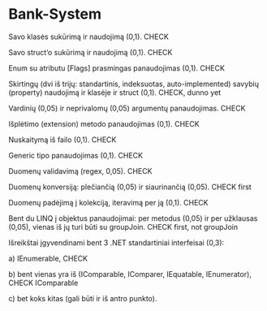 # Bank-System
<p>Savo klasės sukūrimą ir naudojimą (0,1). CHECK </p>
<p>Savo struct’o sukūrimą ir naudojimą (0,1). CHECK </p>
<p>Enum su atributu [Flags] prasmingas panaudojimas (0,1). CHECK </p>
<p>Skirtingų (dvi iš trijų: standartinis, indeksuotas, auto-implemented) savybių (property) naudojimą ir klasėje ir struct (0,1). CHECK, dunno yet</p>
<p>Vardinių (0,05) ir neprivalomų (0,05) argumentų panaudojimas. CHECK </p>
<p>Išplėtimo (extension) metodo panaudojimas (0,1). CHECK </p>
<p>Nuskaitymą iš failo (0,1). CHECK </p>
<p>Generic tipo panaudojimas (0,1). CHECK </p>
<p>Duomenų validavimą (regex, 0,05). CHECK </p>
<p>Duomenų konversiją: plečiančią (0,05) ir siaurinančią (0,05).  CHECK first</p>
<p>Duomenų padėjimą į kolekciją, iteravimą per ją (0,1). CHECK </p>
<p>Bent du LINQ į objektus panaudojimai: per metodus (0,05) ir per užklausas (0,05), vienas iš jų turi būti su groupJoin.  CHECK first, not groupJoin</p>
<p>Išreikštai įgyvendinami bent 3 .NET standartiniai interfeisai (0,3):
<p> a) IEnumerable, CHECK</p>
<p> b) bent vienas yra iš (IComparable, IComparer, IEquatable, IEnumerator), CHECK IComparable </p> 
<p> c) bet koks kitas (gali būti ir iš antro punkto). </p>
